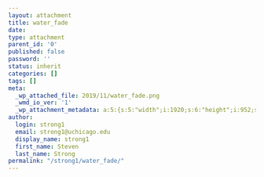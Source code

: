 ```yaml
---
layout: attachment
title: water_fade
date: 
type: attachment
parent_id: '0'
published: false
password: ''
status: inherit
categories: []
tags: []
meta:
  _wp_attached_file: 2019/11/water_fade.png
  _wmd_io_ver: '1'
  _wp_attachment_metadata: a:5:{s:5:"width";i:1920;s:6:"height";i:952;s:4:"file";s:22:"2019/11/water_fade.png";s:5:"sizes";a:4:{s:9:"thumbnail";a:4:{s:4:"file";s:22:"water_fade-150x150.png";s:5:"width";i:150;s:6:"height";i:150;s:9:"mime-type";s:9:"image/png";}s:6:"medium";a:4:{s:4:"file";s:22:"water_fade-300x149.png";s:5:"width";i:300;s:6:"height";i:149;s:9:"mime-type";s:9:"image/png";}s:12:"medium_large";a:4:{s:4:"file";s:22:"water_fade-768x381.png";s:5:"width";i:768;s:6:"height";i:381;s:9:"mime-type";s:9:"image/png";}s:5:"large";a:4:{s:4:"file";s:23:"water_fade-1024x508.png";s:5:"width";i:1024;s:6:"height";i:508;s:9:"mime-type";s:9:"image/png";}}s:10:"image_meta";a:12:{s:8:"aperture";s:1:"0";s:6:"credit";s:0:"";s:6:"camera";s:0:"";s:7:"caption";s:0:"";s:17:"created_timestamp";s:1:"0";s:9:"copyright";s:0:"";s:12:"focal_length";s:1:"0";s:3:"iso";s:1:"0";s:13:"shutter_speed";s:1:"0";s:5:"title";s:0:"";s:11:"orientation";s:1:"0";s:8:"keywords";a:0:{}}}
author:
  login: strong1
  email: strong1@uchicago.edu
  display_name: strong1
  first_name: Steven
  last_name: Strong
permalink: "/strong1/water_fade/"
---
```

